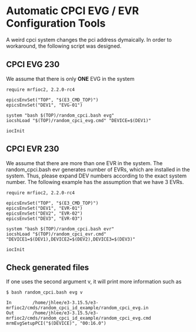 Automatic CPCI EVG / EVR Configuration Tools
===

A weird cpci system changes the pci address dymaically. In order to workaround, the following script was designed. 



## CPCI EVG 230

We assume that there is only **ONE** EVG in the system

```
require mrfioc2, 2.2.0-rc4

epicsEnvSet("TOP", "$(E3_CMD_TOP)")
epicsEnvSet("DEV1", "EVG-01")

system "bash $(TOP)/random_cpci.bash evg"
iocshLoad "$(TOP)/random_cpci_evg.cmd" "DEVICE=$(DEV1)"

iocInit
```

## CPCI EVR 230

We assume that there are more than one EVR in the system. The random_cpci.bash evr generates number of EVRs, which are installed in the system. Thus, please expand DEV numbers according to the exact system number. The following example has the assumption that we have 3 EVRs.

```
require mrfioc2, 2.2.0-rc4

epicsEnvSet("TOP", "$(E3_CMD_TOP)")
epicsEnvSet("DEV1", "EVR-01")
epicsEnvSet("DEV2", "EVR-02")
epicsEnvSet("DEV3", "EVR-03")

system "bash $(TOP)/random_cpci.bash evr"
iocshLoad "$(TOP)/random_cpci_evr.cmd" "DEVICE1=$(DEV1),DEVICE2=$(DEV2),DEVICE3=$(DEV3)"

iocInit
```

## Check generated files

If one uses the second argument v, it will print more information such as

```
$ bash random_cpci.bash evg v
 
In        /home/jhlee/e3-3.15.5/e3-mrfioc2/cmds/random_cpci_id_example/random_cpci_evg.in
Out       /home/jhlee/e3-3.15.5/e3-mrfioc2/cmds/random_cpci_id_example/random_cpci_evg.cmd
mrmEvgSetupPCI("$(DEVICE)", "00:16.0")
```
